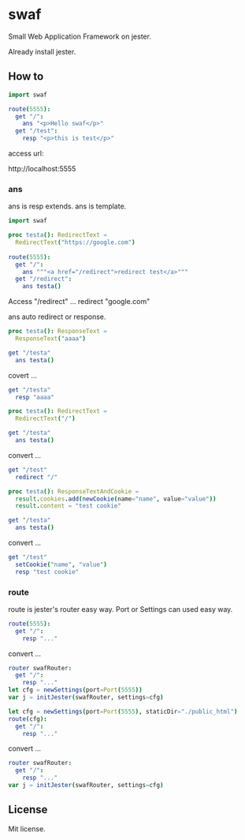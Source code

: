 # swaf

Small Web Application Framework on jester.

Already install jester.

## How to

```nim
import swaf

route(5555):
  get "/":
    ans "<p>Hello swaf</p>"
  get "/test":
    resp "<p>this is test</p>"
```

access url:

http://localhost:5555


### ans

ans is resp extends. ans is template.

```nim
import swaf

proc testa(): RedirectText =
  RedirectText("https://google.com")
  
route(5555):
  get "/":
    ans """<a href="/redirect">redirect test</a>"""
  get "/redirect":
    ans testa()
```

Access "/redirect" ... redirect "google.com"

ans auto redirect or response.

```nim
proc testa(): ResponseText =
  ResponseText("aaaa")

get "/testa"
  ans testa()
```

covert ...

```nim
get "/testa"
  resp "aaaa"
```

```nim
proc testa(): RedirectText =
  RedirectText("/")

get "/testa"
  ans testa()
```

convert ...

```nim
get "/test"
  redirect "/"
```

```nim
proc testa(): ResponseTextAndCookie =
  result.cookies.add(newCookie(name="name", value="value"))
  result.content = "test cookie"

get "/testa"
  ans testa()
```

convert ...

```nim
get "/test"
  setCookie("name", "value")
  resp "test cookie"
```

### route

route is jester's router easy way. Port or Settings can used easy way.

```nim
route(5555):
  get "/":
    resp "..."
```

convert ...

```nim
router swafRouter:
  get "/":
    resp "..."
let cfg = newSettings(port=Port(5555))
var j = initJester(swafRouter, settings=cfg)
```

```nim
let cfg = newSettings(port=Port(5555), staticDir="./public_html")
route(cfg):
  get "/":
    resp "..."
```

convert ...

```nim
router swafRouter:
  get "/":
    resp "..."
var j = initJester(swafRouter, settings=cfg)
```

## License

Mit license.


